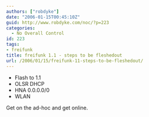 ```yaml
---
authors: ["robdyke"]
date: "2006-01-15T00:45:10Z"
guid: http://www.robdyke.com/noc/?p=223
categories:
  - No Overall Control
id: 223
tags:
- freifunk
title: freifunk 1.1 - steps to be fleshedout
url: /2006/01/15/freifunk-11-steps-to-be-fleshedout/
---
```

  * Flash to 1.1
  * OLSR DHCP
  * HNA 0.0.0.0/0
  * WLAN

Get on the ad-hoc and get online.